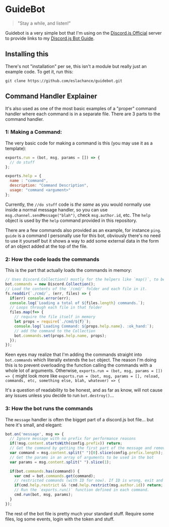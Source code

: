 # GuideBot

> "Stay a while, and listen!"

Guidebot is a very simple bot that I'm using on the 
[Discord.js Official](https://discord.gg/bRCvFy9) server to provide links to my 
[Discord.js Bot Guide](gitbook.com/book/eslachance/discord-js-bot-guide/).

## Installing this

There's not "installation" per se, this isn't a module but really just an example code. To get it, run this: 

```
git clone https://github.com/eslachance/guidebot.git
```


## Command Handler Explainer

It's also used as one of the most basic examples of a "proper" command handler where each command is in a separate file. 
There are 3 parts to the command handler. 

### 1: Making a Command:
The very basic code for making a command is this (you may use it as a template):

```js
exports.run = (bot, msg, params = []) => {
  // do stuff
};

exports.help = {
  name : "command",
  description: "Command Description",
  usage: "command <argument>"
};
```

Currently, the `//do stuff` code is *the same* as you would normally use inside a normal message handler, 
so you can use `msg.channel.sendMessage("blah")`, check `msg.author.id`, etc. The `help` object is used by
the `help` command provided in this repository.

There are a few commands also provided as an example, for instance `ping`. `guide` is a command I personally use for this
bot, obviously there's no need to use it yourself but it shows a way to add some external data in the form of an object added
at the top of the file.

### 2: How the code loads the commands

This is the part that actually loads the commands in memory: 

```js
// Uses Discord.Collection() mostly for the helpers like `map()`, to be honest.
bot.commands = new Discord.Collection();
// Load the contents of the `/cmd/` folder and each file in it.
fs.readdir(`./cmd/`, (err, files) => {
  if(err) console.error(err);
  console.log(`Loading a total of ${files.length} commands.`);
  // Loops through each file in that folder
  files.map(f=> {
    // require the file itself in memory
    let props = require(`./cmd/${f}`);
    console.log(`Loading Command: ${props.help.name}. :ok_hand:`);
    // add the command to the Collection
    bot.commands.set(props.help.name, props);
  });
});
```

Keen eyes may realize that I'm adding the commands straight into `bot.commands` which literally extends the `bot` object.
The reason I'm doing this is to prevent overloading the function calling the commands with a whole lot of arguments. 
Otherwise, `exports.run = (bot, msg, params = []) => {` might look more like `exports.run = (bot, msg, params = [], reload, 
commands, etc, something else, blah, whatever) => {`

It's a question of readability to be honest, and as far as know, will not cause any issues unless you decide to run `bot.destroy()`...

### 3: How the bot runs the commands

The `message` handler is often the bigget part of a discord.js bot file... but here it's small, and elegant: 

```js
bot.on('message', msg => {
  // Ignore message with no prefix for performance reasons
  if(!msg.content.startsWith(config.prefix)) return;
  // Get the command by getting the first part of the message and removing  the prefix.
  var command = msg.content.split(" ")[0].slice(config.prefix.length);
  // Get the params in an array of arguments to be used in the bot
  var params = msg.content.split(" ").slice(1);

  if(bot.commands.has(command)) {
    var cmd = bot.commands.get(command);
    // restricted commands (with ID for now). If ID is wrong, exit and return
    if(cmd.help.restrict && !cmd.help.restrict(msg.author.id)) return;
    // Run the `exports.run()` function defined in each command.
    cmd.run(bot, msg, params);
  }
});
```

The rest of the bot file is pretty much your standard stuff. Require some files, log some events, login with the token and stuff.
